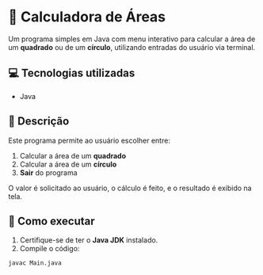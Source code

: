 # 📐 Calculadora de Áreas

Um programa simples em Java com menu interativo para calcular a área de um **quadrado** ou de um **círculo**, utilizando entradas do usuário via terminal.


## 💻 Tecnologias utilizadas

- Java


## 📜 Descrição

Este programa permite ao usuário escolher entre:

1. Calcular a área de um **quadrado**
2. Calcular a área de um **círculo**
0. **Sair** do programa

O valor é solicitado ao usuário, o cálculo é feito, e o resultado é exibido na tela.


## 🚀 Como executar

1. Certifique-se de ter o **Java JDK** instalado.
2. Compile o código:

```bash
javac Main.java
